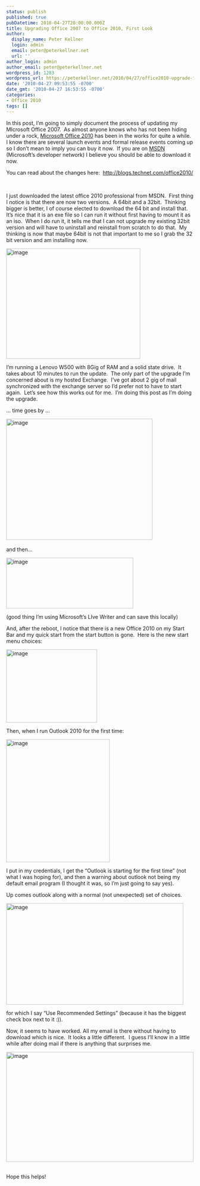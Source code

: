 ```yaml
---
status: publish
published: true
pubDatetime: 2010-04-27T20:00:00.000Z
title: Upgrading Office 2007 to Office 2010, First Look
author:
  display_name: Peter Kellner
  login: admin
  email: peter@peterkellner.net
  url: ''
author_login: admin
author_email: peter@peterkellner.net
wordpress_id: 1283
wordpress_url: https://peterkellner.net/2010/04/27/office2010-upgrade-from-office2007-firstlook/
date: '2010-04-27 09:53:55 -0700'
date_gmt: '2010-04-27 16:53:55 -0700'
categories:
- Office 2010
tags: []
---
```

<p>In this post, I’m going to simply document the process of updating my MIcrosoft Office 2007.&#160; As almost anyone knows who has not been hiding under a rock, <a href="http://www.microsoft.com/office/2010/en/default.aspx">Microsoft Office 2010</a> has been in the works for quite a while.&#160; I know there are several launch events and formal release events coming up so I don’t mean to imply you can buy it now.&#160; If you are on <a href="http://msdn.microsoft.com/en-us/default.aspx">MSDN</a> (Microsoft’s developer network) I believe you should be able to download it now.</p>
<p>You can read about the changes here:&#160; <a title="http://blogs.technet.com/office2010/" href="http://blogs.technet.com/office2010/">http://blogs.technet.com/office2010/</a></p>
<p>&#160;</p>
<p> <!--more-->
<p>I just downloaded the latest office 2010 professional from MSDN.&#160; First thing I notice is that there are now two versions.&#160; A 64bit and a 32bit.&#160; Thinking bigger is better, I of course elected to download the 64 bit and install that.&#160; It’s nice that it is an exe file so I can run it without first having to mount it as an iso.&#160; When I do run it, it tells me that I can not upgrade my existing 32bit version and will have to uninstall and reinstall from scratch to do that.&#160; My thinking is now that maybe 64bit is not that important to me so I grab the 32 bit version and am installing now.</p>
<p><a href="/FilesForWebDownload/UpgradingOffice2007toOffice2010FirstLook_85FD/image.png"><img style="border-right-width: 0px; display: inline; border-top-width: 0px; border-bottom-width: 0px; border-left-width: 0px" title="image" border="0" alt="image" src="/FilesForWebDownload/UpgradingOffice2007toOffice2010FirstLook_85FD/image_thumb.png" width="360" height="296" /></a> </p>
<p>I’m running a Lenovo W500 with 8Gig of RAM and a solid state drive.&#160; It takes about 10 minutes to run the update.&#160; The only part of the upgrade I’m concerned about is my hosted Exchange.&#160; I’ve got about 2 gig of mail synchronized with the exchange server so I’d prefer not to have to start again.&#160; Let’s see how this works out for me.&#160; I’m doing this post as I’m doing the upgrade.</p>
<p>… time goes by … </p>
<p><a href="/FilesForWebDownload/UpgradingOffice2007toOffice2010FirstLook_85FD/image_3.png"><img style="border-right-width: 0px; display: inline; border-top-width: 0px; border-bottom-width: 0px; border-left-width: 0px" title="image" border="0" alt="image" src="/FilesForWebDownload/UpgradingOffice2007toOffice2010FirstLook_85FD/image_thumb_3.png" width="393" height="325" /></a>&#160;</p>
<p>and then… </p>
<p><a href="/FilesForWebDownload/UpgradingOffice2007toOffice2010FirstLook_85FD/image_4.png"><img style="border-right-width: 0px; display: inline; border-top-width: 0px; border-bottom-width: 0px; border-left-width: 0px" title="image" border="0" alt="image" src="/FilesForWebDownload/UpgradingOffice2007toOffice2010FirstLook_85FD/image_thumb_4.png" width="341" height="136" /></a> </p>
<p>(good thing I’m using Microsoft’s LIve Writer and can save this locally)</p>
<p>And, after the reboot, I notice that there is a new Office 2010 on my Start Bar and my quick start from the start button is gone.&#160; Here is the new start menu choices:</p>
<p><a href="/FilesForWebDownload/UpgradingOffice2007toOffice2010FirstLook_85FD/image_5.png"><img style="border-bottom: 0px; border-left: 0px; display: inline; border-top: 0px; border-right: 0px" title="image" border="0" alt="image" src="/FilesForWebDownload/UpgradingOffice2007toOffice2010FirstLook_85FD/image_thumb_5.png" width="244" height="196" /></a> </p>
<p>Then, when I run Outlook 2010 for the first time:</p>
<p><a href="/FilesForWebDownload/UpgradingOffice2007toOffice2010FirstLook_85FD/image_6.png"><img style="border-bottom: 0px; border-left: 0px; display: inline; border-top: 0px; border-right: 0px" title="image" border="0" alt="image" src="/FilesForWebDownload/UpgradingOffice2007toOffice2010FirstLook_85FD/image_thumb_6.png" width="278" height="330" /></a> </p>
<p>I put in my credentials, I get the “Outlook is starting for the first time” (not what I was hoping for), and then a warning about outlook not being my default email program (I thought it was, so I’m just going to say yes).</p>
<p>Up comes outlook along with a normal (not unexpected) set of choices.</p>
<p><a href="/FilesForWebDownload/UpgradingOffice2007toOffice2010FirstLook_85FD/image_7.png"><img style="border-bottom: 0px; border-left: 0px; display: inline; border-top: 0px; border-right: 0px" title="image" border="0" alt="image" src="/FilesForWebDownload/UpgradingOffice2007toOffice2010FirstLook_85FD/image_thumb_7.png" width="476" height="272" /></a> </p>
<p>for which I say “Use Recommended Settings” (because it has the biggest check box next to it :)).</p>
<p>Now, it seems to have worked. All my email is there without having to download which is nice.&#160; It looks a little different.&#160; I guess I’ll know in a little while after doing mail if there is anything that surprises me.</p>
<p><a href="/FilesForWebDownload/UpgradingOffice2007toOffice2010FirstLook_85FD/image_8.png"><img style="border-bottom: 0px; border-left: 0px; display: inline; border-top: 0px; border-right: 0px" title="image" border="0" alt="image" src="/FilesForWebDownload/UpgradingOffice2007toOffice2010FirstLook_85FD/image_thumb_8.png" width="503" height="295" /></a>&#160;</p>
<p>Hope this helps!</p>
